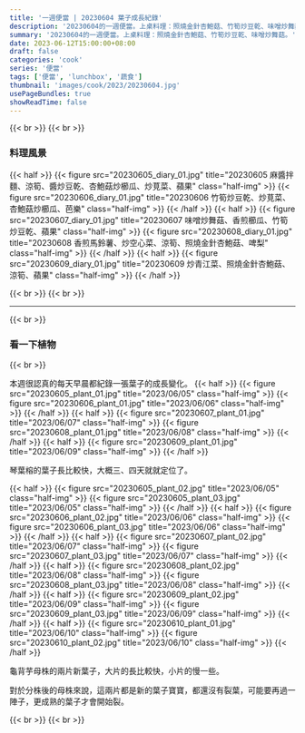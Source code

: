 ```yaml
---
title: '一週便當 | 20230604 葉子成長紀錄'
description: '20230604的一週便當。上桌料理：照燒金針杏鮑菇、竹筍炒豆乾、味噌炒舞菇。'
summary: '20230604的一週便當。上桌料理：照燒金針杏鮑菇、竹筍炒豆乾、味噌炒舞菇。'
date: 2023-06-12T15:00:00+08:00
draft: false
categories: 'cook'
series: '便當'
tags: ['便當', 'lunchbox', '蔬食']
thumbnail: 'images/cook/2023/20230604.jpg'
usePageBundles: true
showReadTime: false
---
```


{{< br >}}
{{< br >}}

### 料理風景

{{< half >}}
{{< figure src="20230605_diary_01.jpg" title="20230605 麻醬拌麵、涼筍、醬炒豆乾、杏鮑菇炒櫛瓜、炒莧菜、蘋果" class="half-img" >}}
{{< figure src="20230606_diary_01.jpg" title="20230606 竹筍炒豆乾、炒莧菜、杏鮑菇炒櫛瓜、芭樂" class="half-img" >}}
{{< /half >}}
{{< half >}}
{{< figure src="20230607_diary_01.jpg" title="20230607 味噌炒舞菇、香煎櫛瓜、竹筍炒豆乾、蘋果" class="half-img" >}}
{{< figure src="20230608_diary_01.jpg" title="20230608 香煎馬鈴薯、炒空心菜、涼筍、照燒金針杏鮑菇、啤梨" class="half-img" >}}
{{< /half >}}
{{< half >}}
{{< figure src="20230609_diary_01.jpg" title="20230609 炒青江菜、照燒金針杏鮑菇、涼筍、蘋果" class="half-img" >}}
{{< /half >}}

{{< br >}}
{{< br >}}

---

{{< br >}}

### 看一下植物

{{< br >}}

本週很認真的每天早晨都紀錄一張葉子的成長變化。
{{< half >}}
{{< figure src="20230605_plant_01.jpg" title="2023/06/05" class="half-img" >}}
{{< figure src="20230606_plant_01.jpg" title="2023/06/06" class="half-img" >}}
{{< /half >}}
{{< half >}}
{{< figure src="20230607_plant_01.jpg" title="2023/06/07" class="half-img" >}}
{{< figure src="20230608_plant_01.jpg" title="2023/06/08" class="half-img" >}}
{{< /half >}}
{{< half >}}
{{< figure src="20230609_plant_01.jpg" title="2023/06/09" class="half-img" >}}
{{< /half >}}

琴葉榕的葉子長比較快，大概三、四天就就定位了。

{{< half >}}
{{< figure src="20230605_plant_02.jpg" title="2023/06/05" class="half-img" >}}
{{< figure src="20230605_plant_03.jpg" title="2023/06/05" class="half-img" >}}
{{< /half >}}
{{< half >}}
{{< figure src="20230606_plant_02.jpg" title="2023/06/06" class="half-img" >}}
{{< figure src="20230606_plant_03.jpg" title="2023/06/06" class="half-img" >}}
{{< /half >}}
{{< half >}}
{{< figure src="20230607_plant_02.jpg" title="2023/06/07" class="half-img" >}}
{{< figure src="20230607_plant_03.jpg" title="2023/06/07" class="half-img" >}}
{{< /half >}}
{{< half >}}
{{< figure src="20230608_plant_02.jpg" title="2023/06/08" class="half-img" >}}
{{< figure src="20230608_plant_03.jpg" title="2023/06/08" class="half-img" >}}
{{< /half >}}
{{< half >}}
{{< figure src="20230609_plant_02.jpg" title="2023/06/09" class="half-img" >}}
{{< figure src="20230609_plant_03.jpg" title="2023/06/09" class="half-img" >}}
{{< /half >}}
{{< half >}}
{{< figure src="20230610_plant_01.jpg" title="2023/06/10" class="half-img" >}}
{{< figure src="20230610_plant_02.jpg" title="2023/06/10" class="half-img" >}}
{{< /half >}}

龜背芋母株的兩片新葉子，大片的長比較快，小片的慢一些。

對於分株後的母株來說，這兩片都是新的葉子寶寶，都還沒有裂葉，可能要再過一陣子，更成熟的葉子才會開始裂。

{{< br >}}
{{< br >}}
